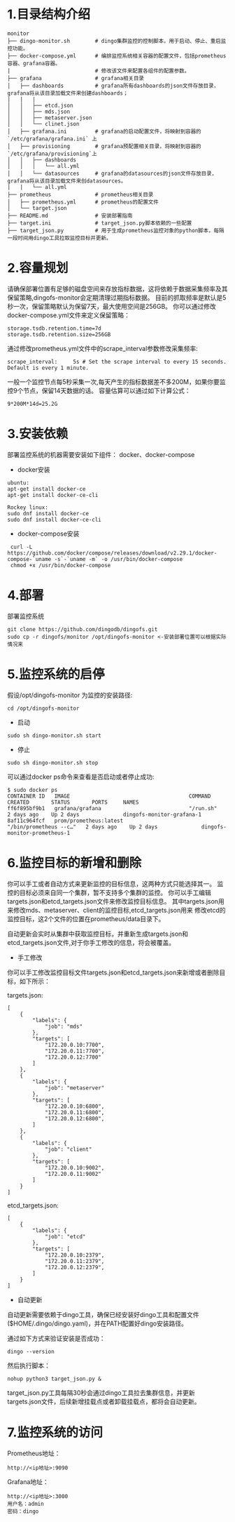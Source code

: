 # 1.目录结构介绍

```
monitor
├── dingo-monitor.sh        # dingo集群监控的控制脚本，用于启动、停止、重启监控功能。
├── docker-compose.yml      # 编排监控系统相关容器的配置文件，包括prometheus容器、grafana容器。
|                           # 修改该文件来配置各组件的配置参数。
├── grafana                 # grafana相关目录
│   ├── dashboards          # grafana所有dashboards的json文件存放目录，grafana将从该目录加载文件来创建dashboards；
|   |   |                   
│   │   ├── etcd.json
│   │   ├── mds.json
│   │   ├── metaserver.json
│   │   └── clinet.json
│   ├── grafana.ini         # grafana的启动配置文件，将映射到容器的 `/etc/grafana/grafana.ini` 上
│   ├── provisioning        # grafana预配置相关目录，将映射到容器的`/etc/grafana/provisioning`上
│   │   ├── dashboards
│   │   │   └── all.yml
│   │   └── datasources     # grafana的datasources的json文件存放目录，grafana将从该目录加载文件来创datasources。
|   |   └── all.yml
├── prometheus              # prometheus相关目录
│   ├── prometheus.yml      # prometheus的配置文件
│   └── target.json
├── README.md               # 安装部署指南
├── target.ini              # target_json.py脚本依赖的一些配置
├── target_json.py          # 用于生成prometheus监控对象的python脚本，每隔一段时间用dingo工具拉取监控目标并更新。
```

# 2.容量规划

请确保部署位置有足够的磁盘空间来存放指标数据，这将依赖于数据采集频率及其保留策略,dingofs-monitor会定期清理过期指标数据。
目前的抓取频率是默认是5秒一次，保留策略默认为保留7天，最大使用空间是256GB。
你可以通过修改docker-compose.yml文件来定义保留策略：
```
storage.tsdb.retention.time=7d
storage.tsdb.retention.size=256GB
```
通过修改prometheus.yml文件中的scrape_interval参数修改采集频率:
```
scrape_interval:     5s # Set the scrape interval to every 15 seconds. Default is every 1 minute.
```
一般一个监控节点每5秒采集一次,每天产生的指标数据差不多200M，如果你要监控9个节点，保留14天数据的话。
容量估算可以通过如下计算公式：
```
9*200M*14d=25.2G
```

# 3.安装依赖

部署监控系统的机器需要安装如下组件：
docker、docker-compose

* docker安装
```
ubuntu:
apt-get install docker-ce
apt-get install docker-ce-cli

Rockey linux:
sudo dnf install docker-ce 
sudo dnf install docker-ce-cli
```
* docker-compose安装

 ```
  curl -L https://github.com/docker/compose/releases/download/v2.29.1/docker-compose-`uname -s`-`uname -m` -o /usr/bin/docker-compose
  chmod +x /usr/bin/docker-compose
```

# 4.部署

部署监控系统
```
git clone https://github.com/dingodb/dingofs.git
sudo cp -r dingofs/monitor /opt/dingofs-monitor <-安装部署位置可以根据实际情况来
```

# 5.监控系统的启停

假设/opt/dingofs-monitor 为监控的安装路径: 
```
cd /opt/dingofs-monitor 
```
* 启动

```
sudo sh dingo-monitor.sh start
```

* 停止

```
sudo sh dingo-monitor.sh stop
```

可以通过docker ps命令来查看是否启动或者停止成功:
```
$ sudo docker ps 
CONTAINER ID   IMAGE                                      COMMAND                  CREATED       STATUS       PORTS     NAMES
ff6f895bf9b1   grafana/grafana                            "/run.sh"                2 days ago    Up 2 days              dingofs-monitor-grafana-1
8af11c964fcf   prom/prometheus:latest                     "/bin/prometheus --c…"   2 days ago    Up 2 days              dingofs-monitor-prometheus-1
```

# 6.监控目标的新增和删除

你可以手工或者自动方式来更新监控的目标信息，这两种方式只能选择其一。
监控的目标必须来自同一个集群，暂不支持多个集群的监控。
你可以手工编辑targets.json和etcd_targets.json文件来修改监控目标信息。
其中targets.json用来修改mds、metaserver、client的监控目标,etcd_targets.json用来
修改etcd的监控目标，这2个文件的位置在prometheus/data目录下。

自动更新会实时从集群中获取监控目标，并重新生成targets.json和etcd_targets.json文件,对于你手工修改的信息，将会被覆盖。


* 手工修改

你可以手工修改监控目标文件targets.json和etcd_targets.json来新增或者删除目标，如下所示：

targets.json:
```
[
    {
        "labels": {
            "job": "mds"
        },
        "targets": [
            "172.20.0.10:7700",
            "172.20.0.11:7700",
            "172.20.0.12:7700"
        ]
    },
    {
        "labels": {
            "job": "metaserver"
        },
        "targets": [
            "172.20.0.10:6800",
            "172.20.0.11:6800",
            "172.20.0.12:6800",
        ]
    },
    {
        "labels": {
            "job": "client"
        },
        "targets": [
            "172.20.0.10:9002",
            "172.20.0.11:9002"
        ]
    }
]
```

etcd_targets.json:
```
[
    {
        "labels": {
            "job": "etcd"
        },
        "targets": [
            "172.20.0.10:2379",
            "172.20.0.11:2379",
            "172.20.0.12:2379",
        ]
    }
]
```

* 自动更新

自动更新需要依赖于dingo工具，确保已经安装好dingo工具和配置文件($HOME/.dingo/dingo.yaml)，并在PATH配置好dingo安装路径。

通过如下方式来验证安装是否成功：

```
dingo --version
```

然后执行脚本：

```
nohup python3 target_json.py &
```
target_json.py工具每隔30秒会通过dingo工具拉去集群信息，并更新targets.json文件，后续新增挂载点或者卸载挂载点，都将会自动更新。

# 7.监控系统的访问

Prometheus地址：
```
http://<ip地址>:9090
```
Grafana地址：
```
http://<ip地址>:3000
用户名：admin
密码：dingo
```